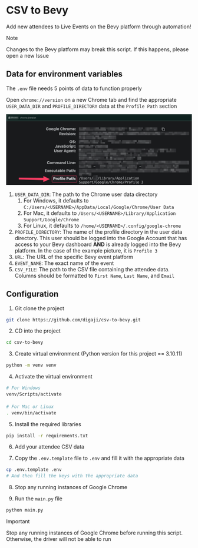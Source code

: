 # CSV to Bevy

Add new attendees to Live Events on the Bevy platform through automation!

> [!NOTE]
> Changes to the Bevy platform may break this script. If this happens, please open a new Issue

## Data for environment variables

The `.env` file needs 5 points of data to function properly

Open `chrome://version` on a new Chrome tab and find the appropriate `USER_DATA_DIR` and `PROFILE_DIRECTORY` data at the `Profile Path` section

![chrome://version example](chrome_version.png)

1. `USER_DATA_DIR`: The path to the Chrome user data directory
   1. For Windows, it defaults to `C:/Users/<USERNAME>/AppData/Local/Google/Chrome/User Data`
   2. For Mac, it defaults to `/Users/<USERNAME>/Library/Application Support/Google/Chrome`
   3. For Linux, it defaults to `/home/<USERNAME>/.config/google-chrome`
2. `PROFILE_DIRECTORY`: The name of the profile directory in the user data directory. This user should be logged into the Google Account that has access to your Bevy dashboard **AND** is already logged into the Bevy platform. In the case of the example picture, it is `Profile 3`
3. `URL`: The URL of the specific Bevy event platform
4. `EVENT_NAME`: The exact name of the event
5. `CSV_FILE`: The path to the CSV file containing the attendee data. Columns should be formatted to `First Name`, `Last Name`, and `Email`

## Configuration

1. Git clone the project

```bash
git clone https://github.com/digaji/csv-to-bevy.git
```

2. CD into the project

```bash
cd csv-to-bevy
```

3. Create virtual environment (Python version for this project == 3.10.11)

```bash
python -m venv venv
```

4. Activate the virtual environment

```bash
# For Windows
venv/Scripts/activate

# For Mac or Linux
. venv/bin/activate
```

5. Install the required libraries

```bash
pip install -r requirements.txt
```

6. Add your attendee CSV data

7. Copy the `.env.template` file to `.env` and fill it with the appropriate data

```bash
cp .env.template .env
# And then fill the keys with the appropriate data
```

8. Stop any running instances of Google Chrome

9. Run the `main.py` file

```bash
python main.py
```

> [!IMPORTANT]
> Stop any running instances of Google Chrome before running this script. Otherwise, the driver will not be able to run
